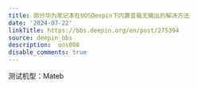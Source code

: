 ```yaml
---
title: 部分华为笔记本在UOSDeepin下内置音箱无输出的解决方法
date: '2024-07-22'
linkTitle: https://bbs.deepin.org/en/post/275394
source: deepin_bbs
description:  uos008 
disable_comments: true
---
```

测试机型：Mateb
